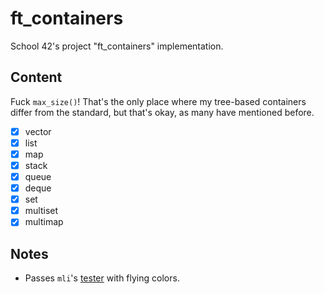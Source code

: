 # ft_containers
School 42's project "ft_containers" implementation.
## Content
Fuck `max_size()`! That's the only place where my tree-based containers differ from the standard, but that's okay, as many have mentioned before.
- [x] vector
- [x] list
- [x] map
- [x] stack
- [x] queue
- [x] deque
- [x] set
- [x] multiset
- [x] multimap
## Notes
*	Passes `mli`'s [tester](https://github.com/mli42/containers_test) with flying colors.